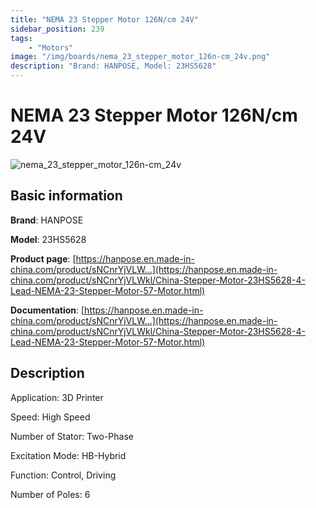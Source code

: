 ```yaml
---
title: "NEMA 23 Stepper Motor 126N/cm 24V"
sidebar_position: 239
tags:
    - "Motors"
image: "/img/boards/nema_23_stepper_motor_126n-cm_24v.png"
description: "Brand: HANPOSE, Model: 23HS5628"
---
```

# NEMA 23 Stepper Motor 126N/cm 24V

![nema_23_stepper_motor_126n-cm_24v](/img/boards/nema_23_stepper_motor_126n-cm_24v.png)

## Basic information

**Brand**: HANPOSE

**Model**: 23HS5628

**Product page**: [https://hanpose.en.made-in-china.com/product/sNCnrYjVLW...](https://hanpose.en.made-in-china.com/product/sNCnrYjVLWkl/China-Stepper-Motor-23HS5628-4-Lead-NEMA-23-Stepper-Motor-57-Motor.html)

**Documentation**: [https://hanpose.en.made-in-china.com/product/sNCnrYjVLW...](https://hanpose.en.made-in-china.com/product/sNCnrYjVLWkl/China-Stepper-Motor-23HS5628-4-Lead-NEMA-23-Stepper-Motor-57-Motor.html)

## Description

Application: 3D Printer

 Speed: High Speed

 Number of Stator: Two\-Phase

 Excitation Mode: HB\-Hybrid

 Function: Control, Driving

 Number of Poles: 6


